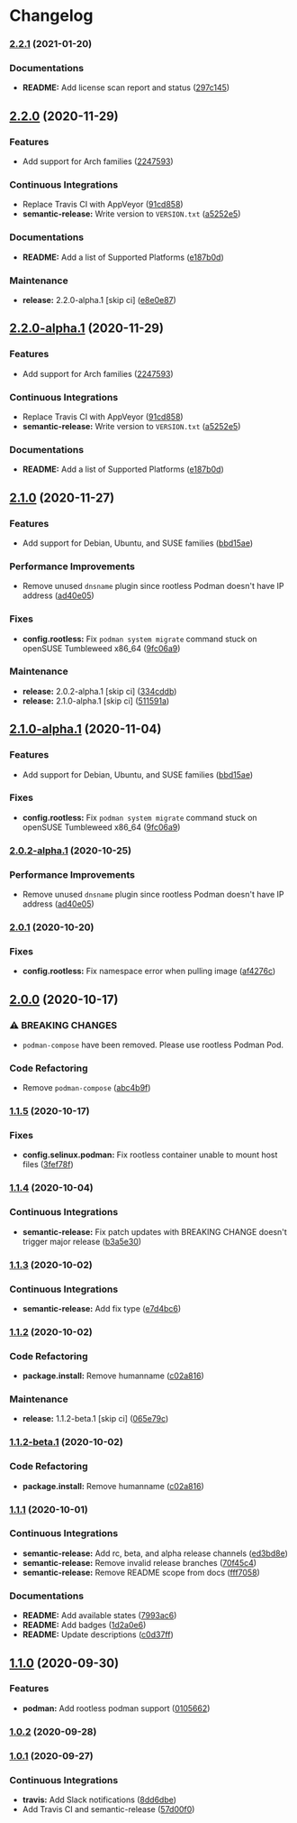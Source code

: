 # Changelog

### [2.2.1](https://github.com/extra2000/podman-formula/compare/v2.2.0...v2.2.1) (2021-01-20)


### Documentations

* **README:** Add license scan report and status ([297c145](https://github.com/extra2000/podman-formula/commit/297c1455511b447a1ede8926175be293617bff2f))

## [2.2.0](https://github.com/extra2000/podman-formula/compare/v2.1.0...v2.2.0) (2020-11-29)


### Features

* Add support for Arch families ([2247593](https://github.com/extra2000/podman-formula/commit/22475936b24872bee6c0b58726061f27b90469cb))


### Continuous Integrations

* Replace Travis CI with AppVeyor ([91cd858](https://github.com/extra2000/podman-formula/commit/91cd858bdc83254ffad11bf31800d4dcb1087ed6))
* **semantic-release:** Write version to `VERSION.txt` ([a5252e5](https://github.com/extra2000/podman-formula/commit/a5252e5b3f14b68cf65cc2798095d12f31585c83))


### Documentations

* **README:** Add a list of Supported Platforms ([e187b0d](https://github.com/extra2000/podman-formula/commit/e187b0d3fbf53d22e427a687ea877833b76c24b8))


### Maintenance

* **release:** 2.2.0-alpha.1 [skip ci] ([e8e0e87](https://github.com/extra2000/podman-formula/commit/e8e0e87e3442074e7e2f594b928f300fb206cdec))

## [2.2.0-alpha.1](https://github.com/extra2000/podman-formula/compare/v2.1.0...v2.2.0-alpha.1) (2020-11-29)


### Features

* Add support for Arch families ([2247593](https://github.com/extra2000/podman-formula/commit/22475936b24872bee6c0b58726061f27b90469cb))


### Continuous Integrations

* Replace Travis CI with AppVeyor ([91cd858](https://github.com/extra2000/podman-formula/commit/91cd858bdc83254ffad11bf31800d4dcb1087ed6))
* **semantic-release:** Write version to `VERSION.txt` ([a5252e5](https://github.com/extra2000/podman-formula/commit/a5252e5b3f14b68cf65cc2798095d12f31585c83))


### Documentations

* **README:** Add a list of Supported Platforms ([e187b0d](https://github.com/extra2000/podman-formula/commit/e187b0d3fbf53d22e427a687ea877833b76c24b8))

## [2.1.0](https://github.com/extra2000/podman-formula/compare/v2.0.1...v2.1.0) (2020-11-27)


### Features

* Add support for Debian, Ubuntu, and SUSE families ([bbd15ae](https://github.com/extra2000/podman-formula/commit/bbd15ae5bcea214e762e28d1302d55002985acd4))


### Performance Improvements

* Remove unused `dnsname` plugin since rootless Podman doesn't have IP address ([ad40e05](https://github.com/extra2000/podman-formula/commit/ad40e05a4a14ffbad398f2205abf30ff836a0dcf))


### Fixes

* **config.rootless:** Fix `podman system migrate` command stuck on openSUSE Tumbleweed x86_64 ([9fc06a9](https://github.com/extra2000/podman-formula/commit/9fc06a9787d3b33b9b04d58056e22a56be4db434))


### Maintenance

* **release:** 2.0.2-alpha.1 [skip ci] ([334cddb](https://github.com/extra2000/podman-formula/commit/334cddbda4208b7310324c40d14e2e8f331bfcb7))
* **release:** 2.1.0-alpha.1 [skip ci] ([511591a](https://github.com/extra2000/podman-formula/commit/511591a528855816e6b7d2891ffabace519f839a))

## [2.1.0-alpha.1](https://github.com/extra2000/podman-formula/compare/v2.0.2-alpha.1...v2.1.0-alpha.1) (2020-11-04)


### Features

* Add support for Debian, Ubuntu, and SUSE families ([bbd15ae](https://github.com/extra2000/podman-formula/commit/bbd15ae5bcea214e762e28d1302d55002985acd4))


### Fixes

* **config.rootless:** Fix `podman system migrate` command stuck on openSUSE Tumbleweed x86_64 ([9fc06a9](https://github.com/extra2000/podman-formula/commit/9fc06a9787d3b33b9b04d58056e22a56be4db434))

### [2.0.2-alpha.1](https://github.com/extra2000/podman-formula/compare/v2.0.1...v2.0.2-alpha.1) (2020-10-25)


### Performance Improvements

* Remove unused `dnsname` plugin since rootless Podman doesn't have IP address ([ad40e05](https://github.com/extra2000/podman-formula/commit/ad40e05a4a14ffbad398f2205abf30ff836a0dcf))

### [2.0.1](https://github.com/extra2000/podman-formula/compare/v2.0.0...v2.0.1) (2020-10-20)


### Fixes

* **config.rootless:** Fix namespace error when pulling image ([af4276c](https://github.com/extra2000/podman-formula/commit/af4276c8af236169bb5b05c2908f06769531caf6))

## [2.0.0](https://github.com/extra2000/podman-formula/compare/v1.1.5...v2.0.0) (2020-10-17)


### ⚠ BREAKING CHANGES

* `podman-compose` have been removed. Please use rootless Podman Pod.

### Code Refactoring

* Remove `podman-compose` ([abc4b9f](https://github.com/extra2000/podman-formula/commit/abc4b9fbb3102bc4c1acb6c7c2445b22e000d65c))

### [1.1.5](https://github.com/extra2000/podman-formula/compare/v1.1.4...v1.1.5) (2020-10-17)


### Fixes

* **config.selinux.podman:** Fix rootless container unable to mount host files ([3fef78f](https://github.com/extra2000/podman-formula/commit/3fef78f8f5212ce4dde6416a22cf3080f8d85e1c))

### [1.1.4](https://github.com/extra2000/podman-formula/compare/v1.1.3...v1.1.4) (2020-10-04)


### Continuous Integrations

* **semantic-release:** Fix patch updates with BREAKING CHANGE doesn't trigger major release ([b3a5e30](https://github.com/extra2000/podman-formula/commit/b3a5e30690473fafed05332415d050aaf94bf308))

### [1.1.3](https://github.com/extra2000/podman-formula/compare/v1.1.2...v1.1.3) (2020-10-02)


### Continuous Integrations

* **semantic-release:** Add fix type ([e7d4bc6](https://github.com/extra2000/podman-formula/commit/e7d4bc661db733bfb1a162615b80794195ad241e))

### [1.1.2](https://github.com/extra2000/podman-formula/compare/v1.1.1...v1.1.2) (2020-10-02)


### Code Refactoring

* **package.install:** Remove humanname ([c02a816](https://github.com/extra2000/podman-formula/commit/c02a816a96a2b46087472e4ab0fbcf1300899faa))


### Maintenance

* **release:** 1.1.2-beta.1 [skip ci] ([065e79c](https://github.com/extra2000/podman-formula/commit/065e79c32e0d9ab545bd9d5e5280a849d499d844))

### [1.1.2-beta.1](https://github.com/extra2000/podman-formula/compare/v1.1.1...v1.1.2-beta.1) (2020-10-02)


### Code Refactoring

* **package.install:** Remove humanname ([c02a816](https://github.com/extra2000/podman-formula/commit/c02a816a96a2b46087472e4ab0fbcf1300899faa))

### [1.1.1](https://github.com/extra2000/podman-formula/compare/v1.1.0...v1.1.1) (2020-10-01)


### Continuous Integrations

* **semantic-release:** Add rc, beta, and alpha release channels ([ed3bd8e](https://github.com/extra2000/podman-formula/commit/ed3bd8e1196c8721aa7bd65038c838ebebb37d3e))
* **semantic-release:** Remove invalid release branches ([70f45c4](https://github.com/extra2000/podman-formula/commit/70f45c4d956bbd9aaa02f8bcdff4439802c2d5bb))
* **semantic-release:** Remove README scope from docs ([fff7058](https://github.com/extra2000/podman-formula/commit/fff7058eb8f6f83a5844b03b97e539e095a5d441))


### Documentations

* **README:** Add available states ([7993ac6](https://github.com/extra2000/podman-formula/commit/7993ac6d133062006e7773f9e8e8c19388e0dd7e))
* **README:** Add badges ([1d2a0e6](https://github.com/extra2000/podman-formula/commit/1d2a0e669d6290594edd186e9684834e7500acc9))
* **README:** Update descriptions ([c0d37ff](https://github.com/extra2000/podman-formula/commit/c0d37ff5de44ad27f9000bbe009443d1b29ce567))

## [1.1.0](https://github.com/extra2000/podman-formula/compare/v1.0.2...v1.1.0) (2020-09-30)


### Features

* **podman:** Add rootless podman support ([0105662](https://github.com/extra2000/podman-formula/commit/01056629bd7fe66e0f64a9523d1c7e3fefb26700))

### [1.0.2](https://github.com/extra2000/podman-formula/compare/v1.0.1...v1.0.2) (2020-09-28)

### [1.0.1](https://github.com/extra2000/podman-formula/compare/v1.0.0...v1.0.1) (2020-09-27)


### Continuous Integrations

* **travis:** Add Slack notifications ([8dd6dbe](https://github.com/extra2000/podman-formula/commit/8dd6dbe4de2e363d6e84cd21f5989e2aff7bae67))
* Add Travis CI and semantic-release ([57d00f0](https://github.com/extra2000/podman-formula/commit/57d00f08713ca6b8aec55a6eedeaf5e3fb40b7c9))
